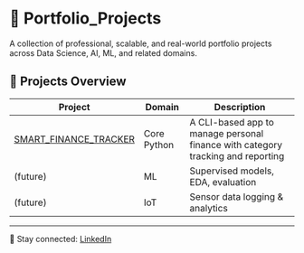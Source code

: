 # 📁 Portfolio_Projects

A collection of professional, scalable, and real-world portfolio projects across Data Science, AI, ML, and related domains.

## 🔹 Projects Overview

| Project | Domain | Description |
|--------|--------|-------------|
| [SMART_FINANCE_TRACKER](./SMART_FINANCE_TRACKER) | Core Python | A CLI-based app to manage personal finance with category tracking and reporting |
| (future) | ML | Supervised models, EDA, evaluation |
| (future) | IoT | Sensor data logging & analytics |

---
🔗 Stay connected: [LinkedIn](https://linkedin.com/in/your-profile)
